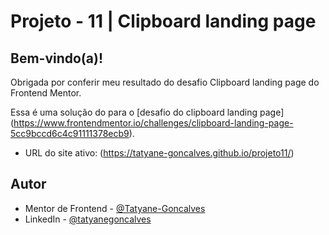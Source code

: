 # Projeto - 11 | Clipboard landing page

## Bem-vindo(a)!

Obrigada por conferir meu resultado do desafio Clipboard landing page do Frontend Mentor.

Essa é uma solução do para o [desafio do clipboard landing page] (https://www.frontendmentor.io/challenges/clipboard-landing-page-5cc9bccd6c4c91111378ecb9).





- URL do site ativo: (https://tatyane-goncalves.github.io/projeto11/)


## Autor
- Mentor de Frontend - [@Tatyane-Goncalves](https://www.frontendmentor.io/profile/Tatyane-Goncalves)
- LinkedIn - [@tatyanegoncalves](https://www.linkedin.com/in/tatyanegoncalves/)

